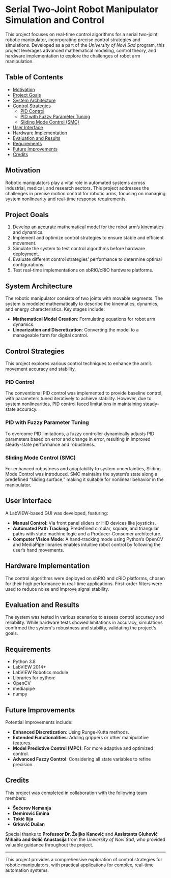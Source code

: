 # Serial Two-Joint Robot Manipulator Simulation and Control

This project focuses on real-time control algorithms for a serial two-joint robotic manipulator, incorporating precise control strategies and simulations. Developed as a part of the *University of Novi Sad* program, this project leverages advanced mathematical modeling, control theory, and hardware implementation to explore the challenges of robot arm manipulation.

## Table of Contents
- [Motivation](#motivation)
- [Project Goals](#project-goals)
- [System Architecture](#system-architecture)
- [Control Strategies](#control-strategies)
  - [PID Control](#pid-control)
  - [PID with Fuzzy Parameter Tuning](#pid-with-fuzzy-parameter-tuning)
  - [Sliding Mode Control (SMC)](#sliding-mode-control-smc)
- [User Interface](#user-interface)
- [Hardware Implementation](#hardware-implementation)
- [Evaluation and Results](#evaluation-and-results)
- [Requirements](#requirements)
- [Future Improvements](#future-improvements)
- [Credits](#credits)

## Motivation
Robotic manipulators play a vital role in automated systems across industrial, medical, and research sectors. This project addresses the challenges in precise motion control for robotic arms, focusing on managing system nonlinearity and real-time response requirements.

## Project Goals
1. Develop an accurate mathematical model for the robot arm’s kinematics and dynamics.
2. Implement and optimize control strategies to ensure stable and efficient movement.
3. Simulate the system to test control algorithms before hardware deployment.
4. Evaluate different control strategies’ performance to determine optimal configurations.
5. Test real-time implementations on sbRIO/cRIO hardware platforms.

## System Architecture
The robotic manipulator consists of two joints with movable segments. The system is modeled mathematically to describe the kinematics, dynamics, and energy characteristics. Key stages include:
- **Mathematical Model Creation**: Formulating equations for robot arm dynamics.
- **Linearization and Discretization**: Converting the model to a manageable form for digital control.

## Control Strategies
This project explores various control techniques to enhance the arm’s movement accuracy and stability.

### PID Control
The conventional PID control was implemented to provide baseline control, with parameters tuned iteratively to achieve stability. However, due to system nonlinearities, PID control faced limitations in maintaining steady-state accuracy.

### PID with Fuzzy Parameter Tuning
To overcome PID limitations, a fuzzy controller dynamically adjusts PID parameters based on error and change in error, resulting in improved steady-state performance and robustness.

### Sliding Mode Control (SMC)
For enhanced robustness and adaptability to system uncertainties, Sliding Mode Control was introduced. SMC maintains the system’s state along a predefined “sliding surface,” making it suitable for nonlinear behavior in the manipulator.

## User Interface
A LabVIEW-based GUI was developed, featuring:
- **Manual Control**: Via front panel sliders or HID devices like joysticks.
- **Automated Path Tracking**: Predefined circular, square, and triangular paths with state machine logic and a Producer-Consumer architecture.
- **Computer Vision Mode**: A hand-tracking mode using Python’s OpenCV and MediaPipe libraries enables intuitive robot control by following the user’s hand movements.

## Hardware Implementation
The control algorithms were deployed on sbRIO and cRIO platforms, chosen for their high performance in real-time applications. First-order filters were used to reduce noise and improve signal stability.

## Evaluation and Results
The system was tested in various scenarios to assess control accuracy and reliability. While hardware tests showed limitations in accuracy, simulations confirmed the system's robustness and stability, validating the project's goals.
## Requirements
- Python 3.8
- LabVIEW 2014+
- LabVIEW Robotics module
- Libraries for python:
- OpenCV
- mediapipe
- numpy
  
## Future Improvements
Potential improvements include:
- **Enhanced Discretization**: Using Runge-Kutta methods.
- **Extended Functionalities**: Adding grippers or other manipulative features.
- **Model Predictive Control (MPC)**: For more adaptive and optimized control.
- **Advanced Fuzzy Control**: Considering all state variables to refine precision.

## Credits

This project was completed in collaboration with the following team members:

- **Šećerov Nemanja**
- **Demirović Emina**
- **Tokić Ilija**
- **Grković Dušan**


Special thanks to **Professor Dr. Željko Kanović** and **Assistants Gluhović Mihailo and Golić Anastasija** from the *University of Novi Sad*, who provided valuable guidance throughout the project.

---

This project provides a comprehensive exploration of control strategies for robotic manipulators, with practical applications for complex, real-time automation systems.
